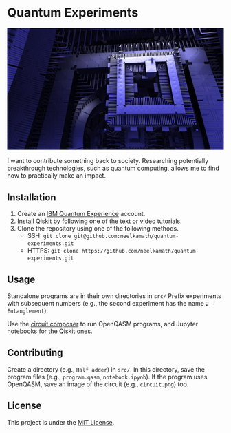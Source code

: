 # Quantum Experiments

![Quantum computing](quantum_computing.jpg)

I want to contribute something back to society. Researching potentially breakthrough technologies, such as quantum computing, allows me to find how to practically make an impact.

## Installation

1. Create an [IBM Quantum Experience](https://quantum-computing.ibm.com/) account.
1. Install Qiskit by following one of the [text](https://qiskit.org/documentation/install.html) or [video](https://www.youtube.com/watch?v=M4EkW4VwhcI&list=PLOFEBzvs-Vvp2xg9-POLJhQwtVktlYGbY&index=3&t=0s) tutorials.
1. Clone the repository using one of the following methods.
    - SSH: `git clone git@github.com:neelkamath/quantum-experiments.git`
    - HTTPS: `git clone https://github.com/neelkamath/quantum-experiments.git`

## Usage

Standalone programs are in their own directories in `src/` Prefix experiments with subsequent numbers (e.g., the second experiment has the name `2 - Entanglement`).

Use the [circuit composer](https://quantum-computing.ibm.com/composer) to run OpenQASM programs, and Jupyter notebooks for the Qiskit ones.

## Contributing

Create a directory (e.g., `Half adder`) in `src/`. In this directory, save the program files (e.g., `program.qasm`, `notebook.ipynb`). If the program uses OpenQASM, save an image of the circuit (e.g., `circuit.png`) too.

## License

This project is under the [MIT License](LICENSE).